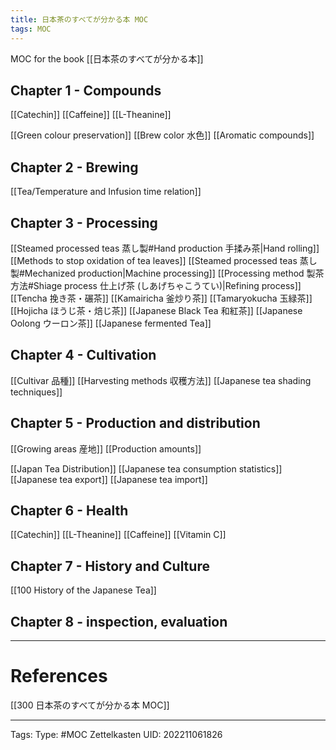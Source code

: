 ```yaml
---
title: 日本茶のすべてが分かる本 MOC
tags: MOC
---
```

MOC for the book [[日本茶のすべてが分かる本]]

## Chapter 1 - Compounds


[[Catechin]]
[[Caffeine]]
[[L-Theanine]]

[[Green colour preservation]]
[[Brew color 水色]]
[[Aromatic compounds]]


## Chapter 2 - Brewing
[[Tea/Temperature and Infusion time relation]]


## Chapter 3 - Processing
[[Steamed processed teas 蒸し製#Hand production 手揉み茶|Hand rolling]]
[[Methods to stop oxidation of tea leaves]]
[[Steamed processed teas 蒸し製#Mechanized production|Machine processing]]
[[Processing method 製茶方法#Shiage process 仕上げ茶 (しあげちゃこうてい)|Refining process]]
[[Tencha 挽き茶・碾茶]]
[[Kamairicha  釜炒り茶]]
[[Tamaryokucha 玉緑茶]]
[[Hojicha ほうじ茶・焙じ茶]]
[[Japanese Black Tea 和紅茶]]
[[Japanese Oolong ウーロン茶]]
[[Japanese fermented Tea]]





## Chapter 4 - Cultivation

[[Cultivar 品種]]
[[Harvesting methods 収穫方法]]
[[Japanese tea shading techniques]]

## Chapter 5 - Production and distribution
[[Growing areas 産地]]
[[Production amounts]]

[[Japan Tea Distribution]]
[[Japanese tea consumption statistics]]
[[Japanese tea export]]
[[Japanese tea import]]




## Chapter 6 - Health


[[Catechin]]
[[L-Theanine]]
[[Caffeine]]
[[Vitamin C]]


## Chapter 7 - History and Culture

[[100 History of the Japanese Tea]]


## Chapter 8 - inspection, evaluation




---
# References

[[300 日本茶のすべてが分かる本 MOC]]

---
Tags:
Type: #MOC
Zettelkasten UID: 202211061826
